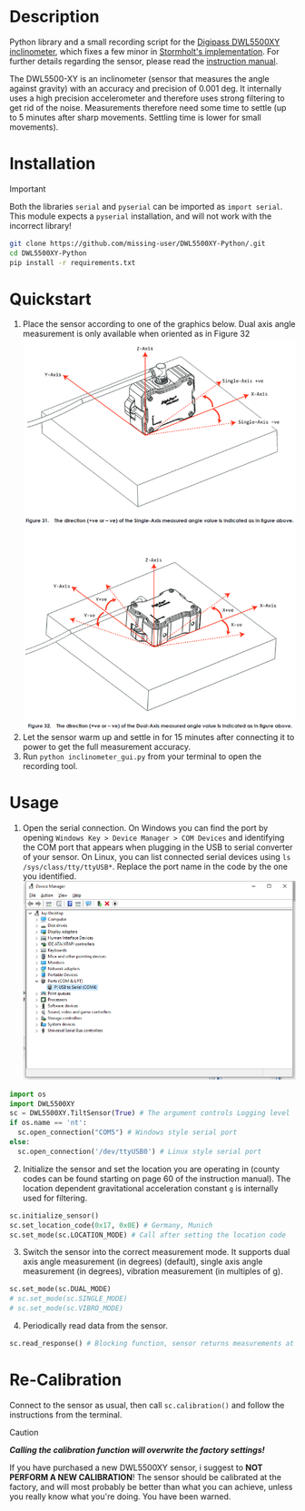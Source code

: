 # Description
Python library and a small recording script for the [Digipass DWL5500XY inclinometer](https://www.digipas.com/product/precision-measurement/2-axis-inclination-sensor-module/dwl-5500xy.php), which fixes a few minor in [Stormholt's implementation](https://github.com/Stormholt/DWL5500XY-Python). 
For further details regarding the sensor, please read the [instruction manual](https://www.digipas.com/documents/DWL-5x000%20Instruction%20Manual-rev.2.4.12.pdf). 

The DWL5500-XY is an inclinometer (sensor that measures the angle against gravity) with an accuracy and precision of 0.001 deg. It internally uses a high precision accelerometer and therefore uses strong filtering to get rid of the noise. Measurements therefore need some time to settle (up to 5 minutes after sharp movements. Settling time is lower for small movements).

# Installation
> [!IMPORTANT]
> Both the libraries `serial` and `pyserial` can be imported as `import serial`. This module expects a `pyserial` installation, and will not work with the incorrect library!
```sh
git clone https://github.com/missing-user/DWL5500XY-Python/.git
cd DWL5500XY-Python
pip install -r requirements.txt
```
# Quickstart
1. Place the sensor according to one of the graphics below. Dual axis angle measurement is only available when oriented as in Figure 32 ![Graphic about mounting styles from the instruction manual](angle_measurement_modes.png)
2. Let the sensor warm up and settle in for 15 minutes after connecting it to power to get the full measurement accuracy.
3. Run `python inclinometer_gui.py` from your terminal to open the recording tool.
# Usage
1. Open the serial connection. On Windows you can find the port by opening `Windows Key > Device Manager > COM Devices` and identifying the COM port that appears when plugging in the USB to serial converter of your sensor. On Linux, you can list connected serial devices using `ls /sys/class/tty/ttyUSB*`. Replace the port name in the code by the one you identified. ![windows screenshot](Windows10USB.png)
  ```python
  import os
  import DWL5500XY
  sc = DWL5500XY.TiltSensor(True) # The argument controls Logging level
  if os.name == 'nt':
    sc.open_connection("COM5") # Windows style serial port
  else:
    sc.open_connection('/dev/ttyUSB0') # Linux style serial port
  ```
2. Initialize the sensor and set the location you are operating in (county codes can be found starting on page 60 of the instruction manual). The location dependent gravitational acceleration constant `g` is internally used for filtering. 
  ```python
  sc.initialize_sensor()
  sc.set_location_code(0x17, 0x0E) # Germany, Munich
  sc.set_mode(sc.LOCATION_MODE) # Call after setting the location code
  ```
3. Switch the sensor into the correct measurement mode. It supports dual axis angle measurement (in degrees) (default), single axis angle measurement (in degrees), vibration measurement (in multiples of g).
  ```python
  sc.set_mode(sc.DUAL_MODE)
  # sc.set_mode(sc.SINGLE_MODE)
  # sc.set_mode(sc.VIBRO_MODE)
  ```
4. Periodically read data from the sensor.
  ```python
  sc.read_response() # Blocking function, sensor returns measurements at a rate of 10Hz 
  ```
# Re-Calibration
Connect to the sensor as usual, then call `sc.calibration()` and follow the instructions from the terminal.
> [!CAUTION]
> ***Calling the calibration function will overwrite the factory settings!***
>
> If you have purchased a new DWL5500XY sensor, i suggest to **NOT PERFORM A NEW CALIBRATION**! The sensor should be calibrated at the factory, and will most probably be better than what you can achieve, unless you really know what you're doing. You have been warned.
